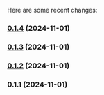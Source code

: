 Here are some recent changes:
### [0.1.4](https://github.com/stevenwcarter/img-optimizer-eds/compare/v0.1.3...v0.1.4) (2024-11-01)

### [0.1.3](https://github.com/stevenwcarter/img-optimizer-eds/compare/v0.1.2...v0.1.3) (2024-11-01)

### [0.1.2](https://github.com/stevenwcarter/img-optimizer-eds/compare/v0.1.1...v0.1.2) (2024-11-01)

### 0.1.1 (2024-11-01)

